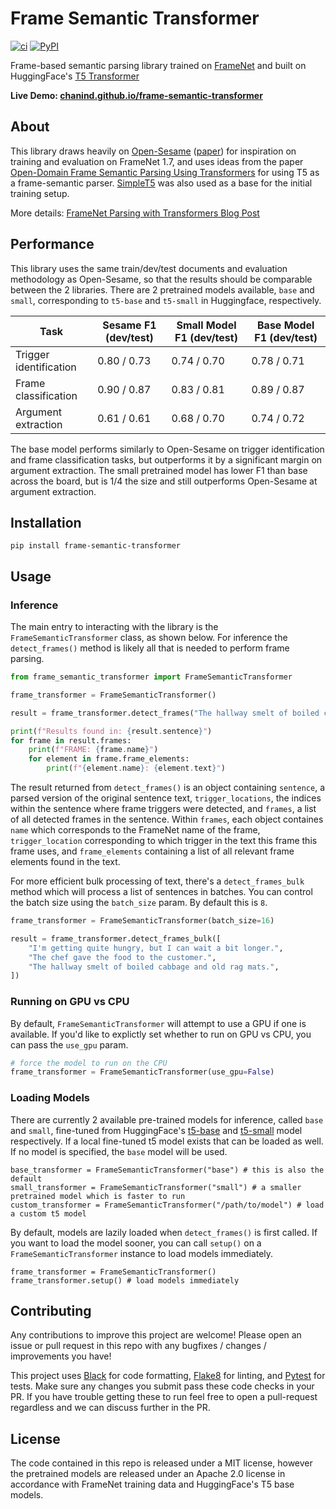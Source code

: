 # Frame Semantic Transformer

[![ci](https://img.shields.io/github/actions/workflow/status/chanind/frame-semantic-transformer/ci.yaml?branch=main)](https://github.com/chanind/frame-semantic-transformer)
[![PyPI](https://img.shields.io/pypi/v/frame-semantic-transformer?color=blue)](https://pypi.org/project/frame-semantic-transformer/)

Frame-based semantic parsing library trained on [FrameNet](https://framenet2.icsi.berkeley.edu/) and built on HuggingFace's [T5 Transformer](https://huggingface.co/docs/transformers/model_doc/t5)

**Live Demo: [chanind.github.io/frame-semantic-transformer](https://chanind.github.io/frame-semantic-transformer)**

## About

This library draws heavily on [Open-Sesame](https://github.com/swabhs/open-sesame) ([paper](https://arxiv.org/abs/1706.09528)) for inspiration on training and evaluation on FrameNet 1.7, and uses ideas from the paper [Open-Domain Frame Semantic Parsing Using Transformers](https://arxiv.org/abs/2010.10998) for using T5 as a frame-semantic parser. [SimpleT5](https://github.com/Shivanandroy/simpleT5) was also used as a base for the initial training setup.

More details: [FrameNet Parsing with Transformers Blog Post](https://chanind.github.io/ai/2022/05/24/framenet-transformers.html)

## Performance

This library uses the same train/dev/test documents and evaluation methodology as Open-Sesame, so that the results should be comparable between the 2 libraries. There are 2 pretrained models available, `base` and `small`, corresponding to `t5-base` and `t5-small` in Huggingface, respectively.

| Task                   | Sesame F1 (dev/test) | Small Model F1 (dev/test) | Base Model F1 (dev/test) |
| ---------------------- | -------------------- | ------------------------- | ------------------------ |
| Trigger identification | 0.80 / 0.73          | 0.74 / 0.70               | 0.78 / 0.71              |
| Frame classification   | 0.90 / 0.87          | 0.83 / 0.81               | 0.89 / 0.87              |
| Argument extraction    | 0.61 / 0.61          | 0.68 / 0.70               | 0.74 / 0.72              |

The base model performs similarly to Open-Sesame on trigger identification and frame classification tasks, but outperforms it by a significant margin on argument extraction. The small pretrained model has lower F1 than base across the board, but is 1/4 the size and still outperforms Open-Sesame at argument extraction.

## Installation

```
pip install frame-semantic-transformer
```

## Usage

### Inference

The main entry to interacting with the library is the `FrameSemanticTransformer` class, as shown below. For inference the `detect_frames()` method is likely all that is needed to perform frame parsing.

```python
from frame_semantic_transformer import FrameSemanticTransformer

frame_transformer = FrameSemanticTransformer()

result = frame_transformer.detect_frames("The hallway smelt of boiled cabbage and old rag mats.")

print(f"Results found in: {result.sentence}")
for frame in result.frames:
    print(f"FRAME: {frame.name}")
    for element in frame.frame_elements:
        print(f"{element.name}: {element.text}")
```

The result returned from `detect_frames()` is an object containing `sentence`, a parsed version of the original sentence text, `trigger_locations`, the indices within the sentence where frame triggers were detected, and `frames`, a list of all detected frames in the sentence. Within `frames`, each object containes `name` which corresponds to the FrameNet name of the frame, `trigger_location` corresponding to which trigger in the text this frame this frame uses, and `frame_elements` containing a list of all relevant frame elements found in the text.

For more efficient bulk processing of text, there's a `detect_frames_bulk` method which will process a list of sentences in batches. You can control the batch size using the `batch_size` param. By default this is `8`.

```python
frame_transformer = FrameSemanticTransformer(batch_size=16)

result = frame_transformer.detect_frames_bulk([
    "I'm getting quite hungry, but I can wait a bit longer.",
    "The chef gave the food to the customer.",
    "The hallway smelt of boiled cabbage and old rag mats.",
])
```

### Running on GPU vs CPU

By default, `FrameSemanticTransformer` will attempt to use a GPU if one is available. If you'd like to explictly set whether to run on GPU vs CPU, you can pass the `use_gpu` param.

```python
# force the model to run on the CPU
frame_transformer = FrameSemanticTransformer(use_gpu=False)
```

### Loading Models

There are currently 2 available pre-trained models for inference, called `base` and `small`, fine-tuned from HuggingFace's [t5-base](https://huggingface.co/t5-base) and [t5-small](https://huggingface.co/t5-small) model respectively. If a local fine-tuned t5 model exists that can be loaded as well. If no model is specified, the `base` model will be used.

```
base_transformer = FrameSemanticTransformer("base") # this is also the default
small_transformer = FrameSemanticTransformer("small") # a smaller pretrained model which is faster to run
custom_transformer = FrameSemanticTransformer("/path/to/model") # load a custom t5 model
```

By default, models are lazily loaded when `detect_frames()` is first called. If you want to load the model sooner, you can call `setup()` on a `FrameSemanticTransformer` instance to load models immediately.

```
frame_transformer = FrameSemanticTransformer()
frame_transformer.setup() # load models immediately
```

## Contributing

Any contributions to improve this project are welcome! Please open an issue or pull request in this repo with any bugfixes / changes / improvements you have!

This project uses [Black](https://github.com/psf/black) for code formatting, [Flake8](https://flake8.pycqa.org/en/latest/) for linting, and [Pytest](https://docs.pytest.org/) for tests. Make sure any changes you submit pass these code checks in your PR. If you have trouble getting these to run feel free to open a pull-request regardless and we can discuss further in the PR.

## License

The code contained in this repo is released under a MIT license, however the pretrained models are released under an Apache 2.0 license in accordance with FrameNet training data and HuggingFace's T5 base models.
